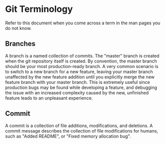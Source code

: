 Git Terminology
===============

Refer to this document when you come across a term in the man pages you do not
know.

Branches
--------

A branch is a named collection of commits. The "master" branch is created when
the git repository itself is created. By convention, the master branch should
be your most production-ready branch. A very common scenario is to switch to a
new branch for a new feature, leaving your master branch unaffected by the new
feature addition until you explicitly merge the new feature branch with your
master branch. This is extremely useful since production bugs may be found
while developing a feature, and debugging the issue with an increased
complexity caused by the new, unfinished feature leads to an unpleasant
experience.

Commit
------

A commit is a collection of file additions, modifications, and deletions.  A
commit message describes the collection of file modifications for humans, such
as "Added README", or "Fixed memory allocation bug".
